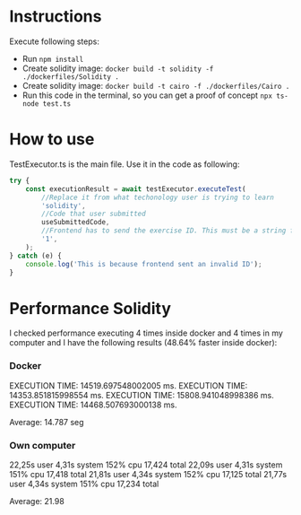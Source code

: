 # Instructions
Execute following steps:
- Run `npm install`
- Create solidity image: `docker build -t solidity -f ./dockerfiles/Solidity .`
- Create solidity image: `docker build -t cairo -f ./dockerfiles/Cairo .`
- Run this code in the terminal, so you can get a proof of concept `npx ts-node test.ts`

# How to use
TestExecutor.ts is the main file. Use it in the code as following:
```typescript
try {
    const executionResult = await testExecutor.executeTest(
        //Replace it from what techonology user is trying to learn
        'solidity',
        //Code that user submitted
        useSubmittedCode,
        //Frontend has to send the exercise ID. This must be a string from '1' to the last exercise (For example, '13')
        '1',
    );
} catch (e) {
    console.log('This is because frontend sent an invalid ID');
}
```

# Performance Solidity
I checked performance executing 4 times inside docker and 4 times in my computer and I have the following results (48.64% faster inside docker):

### Docker
EXECUTION TIME: 14519.697548002005 ms.
EXECUTION TIME: 14353.851815998554 ms.
EXECUTION TIME: 15808.941048998386 ms.
EXECUTION TIME: 14468.507693000138 ms.

Average: 14.787 seg

### Own computer
22,25s user 4,31s system 152% cpu 17,424 total
22,09s user 4,31s system 151% cpu 17,418 total
21,81s user 4,34s system 152% cpu 17,125 total
21,77s user 4,34s system 151% cpu 17,234 total


Average: 21.98
